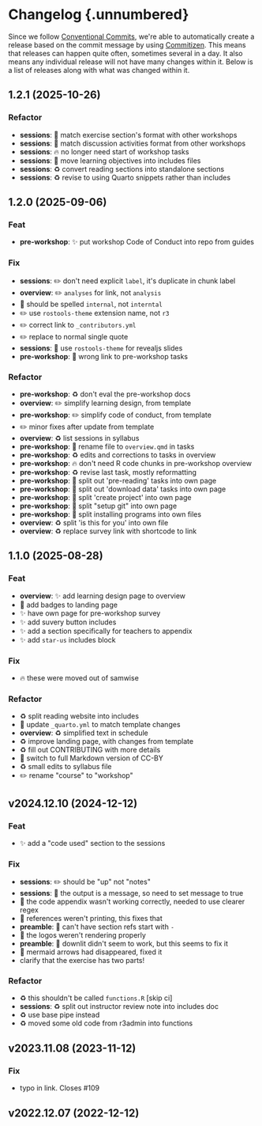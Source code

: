 # Changelog {.unnumbered}

Since we follow [Conventional
Commits](https://decisions.seedcase-project.org/why-conventional-commits),
we're able to automatically create a release based on the commit message
by using
[Commitizen](https://decisions.seedcase-project.org/why-semantic-release-with-commitizen).
This means that releases can happen quite often, sometimes several in
a day. It also means any individual release will not have many changes
within it. Below is a list of releases along with what was changed
within it.

## 1.2.1 (2025-10-26)

### Refactor

- **sessions**: :art: match exercise section's format with other workshops
- **sessions**: :art: match discussion activities format from other workshops
- **sessions**: :fire: no longer need start of workshop tasks
- **sessions**: :truck: move learning objectives into includes files
- **sessions**: :recycle: convert reading sections into standalone sections
- **sessions**: :recycle: revise to using Quarto snippets rather than includes

## 1.2.0 (2025-09-06)

### Feat

- **pre-workshop**: :sparkles: put workshop Code of Conduct into repo from guides

### Fix

- **sessions**: :pencil2: don't need explicit `label`, it's duplicate in chunk label
- **overview**: :pencil2: `analyses` for link, not `analysis`
- :bug: should be spelled `internal`, not `interntal`
- :pencil2: use `rostools-theme` extension name, not `r3`
- :pencil2: correct link to `_contributors.yml`
- :pencil2: replace to normal single quote
- **sessions**: :bug: use `rostools-theme` for revealjs slides
- **pre-workshop**: :bug: wrong link to pre-workshop tasks

### Refactor

- **pre-workshop**: :recycle: don't eval the pre-workshop docs
- **overview**: :pencil2: simplify learning design, from template
- **pre-workshop**: :pencil2: simplify code of conduct, from template
- :pencil2: minor fixes after update from template
- **overview**: :recycle: list sessions in syllabus
- **pre-workshop**: :truck: rename file to `overview.qmd` in tasks
- **pre-workshop**: :recycle: edits and corrections to tasks in overview
- **pre-workshop**: :fire: don't need R code chunks in pre-workshop overview
- **pre-workshop**: :recycle: revise last task, mostly reformatting
- **pre-workshop**: :truck: split out 'pre-reading' tasks into own page
- **pre-workshop**: :truck: split out 'download data' tasks into own page
- **pre-workshop**: :truck: split 'create project' into own page
- **pre-workshop**: :truck: split "setup git" into own page
- **pre-workshop**: :truck: split installing programs into own files
- **overview**: :recycle: split 'is this for you' into own file
- **overview**: :recycle: replace survey link with shortcode to link

## 1.1.0 (2025-08-28)

### Feat

- **overview**: :sparkles: add learning design page to overview
- :memo: add badges to landing page
- :sparkles: have own page for pre-workshop survey
- :sparkles: add suvery button includes
- :sparkles: add a section specifically for teachers to appendix
- :sparkles: add `star-us` includes block

### Fix

- :fire: these were moved out of samwise

### Refactor

- :recycle: split reading website into includes
- :wrench: update `_quarto.yml` to match template changes
- **overview**: :recycle: simplified text in schedule
- :recycle: improve landing page, with changes from template
- :recycle: fill out CONTRIBUTING with more details
- :page_facing_up: switch to full Markdown version of CC-BY
- :recycle: small edits to syllabus file
- :pencil2: rename "course" to "workshop"

## v2024.12.10 (2024-12-12)

### Feat

- :sparkles: add a "code used" section to the sessions

### Fix

- **sessions**: :pencil2: should be "up" not "notes"
- **sessions**: :bug: the output is a message, so need to set message to true
- :bug: the code appendix wasn't working correctly, needed to use clearer regex
- :bug: references weren't printing, this fixes that
- **preamble**: :bug: can't have section refs start with `-`
- :bug: the logos weren't rendering properly
- **preamble**: :bug: downlit didn't seem to work, but this seems to fix it
- :bug: mermaid arrows had disappeared, fixed it
- clarify that the exercise has two parts!

### Refactor

- :recycle: this shouldn't be called `functions.R` [skip ci]
- **sessions**: :recycle: split out instructor review note into includes doc
- :recycle: use base pipe instead
- :recycle: moved some old code from r3admin into functions

## v2023.11.08 (2023-11-12)

### Fix

- typo in link. Closes #109

## v2022.12.07 (2022-12-12)
